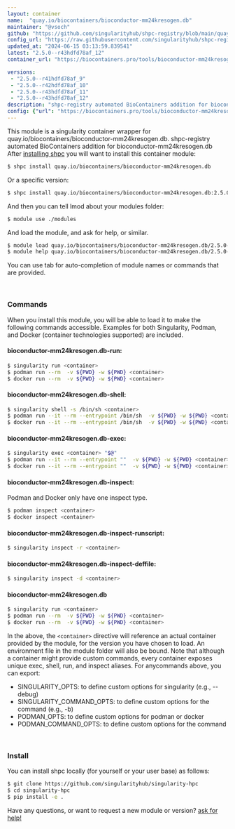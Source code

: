 ```yaml
---
layout: container
name:  "quay.io/biocontainers/bioconductor-mm24kresogen.db"
maintainer: "@vsoch"
github: "https://github.com/singularityhub/shpc-registry/blob/main/quay.io/biocontainers/bioconductor-mm24kresogen.db/container.yaml"
config_url: "https://raw.githubusercontent.com/singularityhub/shpc-registry/main/quay.io/biocontainers/bioconductor-mm24kresogen.db/container.yaml"
updated_at: "2024-06-15 03:13:59.839541"
latest: "2.5.0--r43hdfd78af_12"
container_url: "https://biocontainers.pro/tools/bioconductor-mm24kresogen.db"

versions:
 - "2.5.0--r41hdfd78af_9"
 - "2.5.0--r42hdfd78af_10"
 - "2.5.0--r43hdfd78af_11"
 - "2.5.0--r43hdfd78af_12"
description: "shpc-registry automated BioContainers addition for bioconductor-mm24kresogen.db"
config: {"url": "https://biocontainers.pro/tools/bioconductor-mm24kresogen.db", "maintainer": "@vsoch", "description": "shpc-registry automated BioContainers addition for bioconductor-mm24kresogen.db", "latest": {"2.5.0--r43hdfd78af_12": "sha256:2fa734e017ee351412c8077b01df256cc2be44d5ca276a4f84cea17851f7bdce"}, "tags": {"2.5.0--r41hdfd78af_9": "sha256:b8adf6d2b488e157862d26d014c56860c6b1185b77e4ab91ad823f9a2c80577c", "2.5.0--r42hdfd78af_10": "sha256:2dcee8c579a225b1812ff6d017da1d3cebf7b735970f0d2872b4d12ecdc5d494", "2.5.0--r43hdfd78af_11": "sha256:ae131d9ba1cdc15e53eb8fe4ea325e319a4d7a2ad743422fddd69dc3e89a1ba6", "2.5.0--r43hdfd78af_12": "sha256:2fa734e017ee351412c8077b01df256cc2be44d5ca276a4f84cea17851f7bdce"}, "docker": "quay.io/biocontainers/bioconductor-mm24kresogen.db"}
---
```


This module is a singularity container wrapper for quay.io/biocontainers/bioconductor-mm24kresogen.db.
shpc-registry automated BioContainers addition for bioconductor-mm24kresogen.db
After [installing shpc](#install) you will want to install this container module:


```bash
$ shpc install quay.io/biocontainers/bioconductor-mm24kresogen.db
```

Or a specific version:

```bash
$ shpc install quay.io/biocontainers/bioconductor-mm24kresogen.db:2.5.0--r43hdfd78af_12
```

And then you can tell lmod about your modules folder:

```bash
$ module use ./modules
```

And load the module, and ask for help, or similar.

```bash
$ module load quay.io/biocontainers/bioconductor-mm24kresogen.db/2.5.0--r43hdfd78af_12
$ module help quay.io/biocontainers/bioconductor-mm24kresogen.db/2.5.0--r43hdfd78af_12
```

You can use tab for auto-completion of module names or commands that are provided.

<br>

### Commands

When you install this module, you will be able to load it to make the following commands accessible.
Examples for both Singularity, Podman, and Docker (container technologies supported) are included.

#### bioconductor-mm24kresogen.db-run:

```bash
$ singularity run <container>
$ podman run --rm  -v ${PWD} -w ${PWD} <container>
$ docker run --rm  -v ${PWD} -w ${PWD} <container>
```

#### bioconductor-mm24kresogen.db-shell:

```bash
$ singularity shell -s /bin/sh <container>
$ podman run --it --rm --entrypoint /bin/sh  -v ${PWD} -w ${PWD} <container>
$ docker run --it --rm --entrypoint /bin/sh  -v ${PWD} -w ${PWD} <container>
```

#### bioconductor-mm24kresogen.db-exec:

```bash
$ singularity exec <container> "$@"
$ podman run --it --rm --entrypoint ""  -v ${PWD} -w ${PWD} <container> "$@"
$ docker run --it --rm --entrypoint ""  -v ${PWD} -w ${PWD} <container> "$@"
```

#### bioconductor-mm24kresogen.db-inspect:

Podman and Docker only have one inspect type.

```bash
$ podman inspect <container>
$ docker inspect <container>
```

#### bioconductor-mm24kresogen.db-inspect-runscript:

```bash
$ singularity inspect -r <container>
```

#### bioconductor-mm24kresogen.db-inspect-deffile:

```bash
$ singularity inspect -d <container>
```



#### bioconductor-mm24kresogen.db

```bash
$ singularity run <container>
$ podman run --rm  -v ${PWD} -w ${PWD} <container>
$ docker run --rm  -v ${PWD} -w ${PWD} <container>
```


In the above, the `<container>` directive will reference an actual container provided
by the module, for the version you have chosen to load. An environment file in the
module folder will also be bound. Note that although a container
might provide custom commands, every container exposes unique exec, shell, run, and
inspect aliases. For anycommands above, you can export:

 - SINGULARITY_OPTS: to define custom options for singularity (e.g., --debug)
 - SINGULARITY_COMMAND_OPTS: to define custom options for the command (e.g., -b)
 - PODMAN_OPTS: to define custom options for podman or docker
 - PODMAN_COMMAND_OPTS: to define custom options for the command

<br>

### Install

You can install shpc locally (for yourself or your user base) as follows:

```bash
$ git clone https://github.com/singularityhub/singularity-hpc
$ cd singularity-hpc
$ pip install -e .
```

Have any questions, or want to request a new module or version? [ask for help!](https://github.com/singularityhub/singularity-hpc/issues)